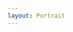 ```yaml
---
layout: Portrait
---
```


<script type="text/javascript">
    require(['custom'], function(custom){
        custom.ajaxload('Portrait', 'Unterrichtsprofil');
    });
</script>
